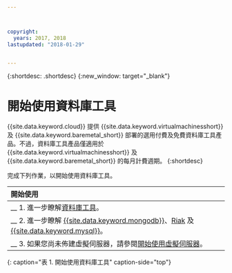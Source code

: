 ```yaml
---



copyright:
  years: 2017, 2018
lastupdated: "2018-01-29"


---
```


{:shortdesc: .shortdesc}
{:new_window: target="_blank"}

# 開始使用資料庫工具

{{site.data.keyword.cloud}} 提供 {{site.data.keyword.virtualmachinesshort}} 及 {{site.data.keyword.baremetal_short}} 部署的選用付費及免費資料庫工具產品。不過，資料庫工具產品僅適用於 {{site.data.keyword.virtualmachinesshort}} 及 {{site.data.keyword.baremetal_short}} 的每月計費週期。
{:shortdesc}

完成下列作業，以開始使用資料庫工具。

| 開始使用       |
|:------------------|
| __ 1. 進一步瞭解[資料庫工具](database-tools-about.html)。|
| __ 2. 進一步瞭解 [{{site.data.keyword.mongodb}}](mongodb-topic-description.html)、[Riak](riak.html) 及 [{{site.data.keyword.mysql}}](mysql-security-best-practices.html)。|
| __ 3. 如果您尚未佈建虛擬伺服器，請參閱[開始使用虛擬伺服器](/docs/vsi/vsi_index.html)。|
{: caption="表 1. 開始使用資料庫工具" caption-side="top"}
